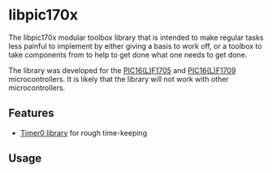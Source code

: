 libpic170x
==========

The libpic170x modular toolbox library that is intended to make regular tasks less painful to implement by either giving a basis to work off, or a toolbox to take components from to help to get done what one needs to get done.

The library was developed for the [PIC16(L)F1705](https://www.microchip.com/wwwproducts/en/PIC16F1705) and [PIC16(L)F1709](https://www.microchip.com/wwwproducts/en/PIC16F1709) microcontrollers. It is likely that the library will not work with other microcontrollers.

## Features

- [Timer0 library](doc/src/guide_timer0.md) for rough time-keeping


## Usage

